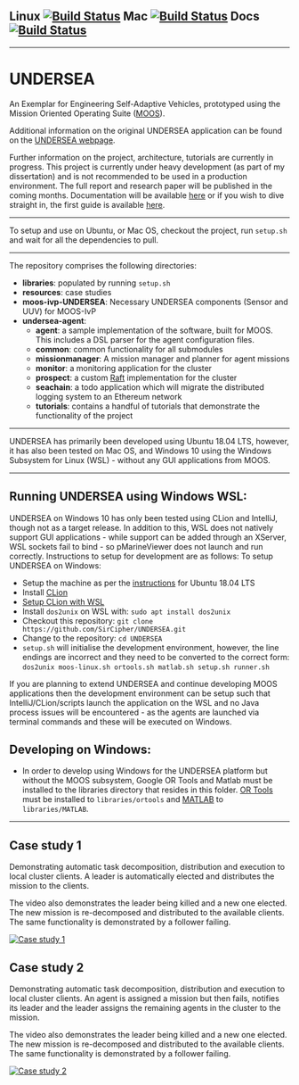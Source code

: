 ## Linux [![Build Status](https://type2labs.visualstudio.com/UNDERSEA/_apis/build/status/SirCipher.UNDERSEA?branchName=master&jobName=Linux)](https://type2labs.visualstudio.com/UNDERSEA/_build/latest?definitionId=8&branchName=master) Mac [![Build Status](https://travis-ci.com/SirCipher/UNDERSEA.svg?branch=master)](https://travis-ci.com/SirCipher/UNDERSEA) Docs [![Build Status](https://readthedocs.org/projects/undersea/badge/?version=latest)](https://undersea.readthedocs.io/en/latest/?badge=latest) 

---

# UNDERSEA
An Exemplar for Engineering Self-Adaptive Vehicles, prototyped using the Mission Oriented Operating Suite ([MOOS](https://oceanai.mit.edu/moos-ivp/pmwiki/pmwiki.php)). 

Additional information on the original UNDERSEA application can be found on the [UNDERSEA webpage](http://www-users.cs.york.ac.uk/simos/UNDERSEA/).

Further information on the project, architecture, tutorials are currently in progress. This project is currently under heavy development (as part of my dissertation) and is not recommended to be used in a production environment. The full report and research paper will be published in the coming months. Documentation will be available [here](https://undersea.readthedocs.io/en/latest/index.html) or if you wish to dive straight in, the first guide is available [here](https://undersea.readthedocs.io/en/latest/tutorial1.html).

---

To setup and use on Ubuntu, or Mac OS, checkout the project, run `setup.sh` and wait for all the dependencies to pull.

----

The repository comprises the following directories:

- **libraries**: populated by running `setup.sh`
- **resources**: case studies
- **moos-ivp-UNDERSEA**: Necessary UNDERSEA components (Sensor and UUV) for MOOS-IvP
- **undersea-agent**:
    - **agent**: a sample implementation of the software, built for MOOS. This includes a DSL parser for the agent configuration files.
    - **common**: common functionality for all submodules
    - **missionmanager**: A mission manager and planner for agent missions
    - **monitor**: a monitoring application for the cluster
    - **prospect**: a custom [Raft](https://raft.github.io/raft.pdf) implementation for the cluster
    - **seachain**: a todo application which will migrate the distributed logging system to an Ethereum network
    - **tutorials**: contains a handful of tutorials that demonstrate the functionality of the project

----
UNDERSEA has primarily been developed using Ubuntu 18.04 LTS, however, it has also been tested on Mac OS, and Windows 10 using the Windows Subsystem for Linux (WSL) - without any GUI applications from MOOS. 

---
Running UNDERSEA using Windows WSL:
---

UNDERSEA on Windows 10 has only been tested using CLion and IntelliJ, though not as a target release. In addition to this, WSL does not natively support GUI applications - while support can be added through an XServer, WSL sockets fail to bind - so pMarineViewer does not launch and run correctly. Instructions to setup for development are as follows:
To setup UNDERSEA on Windows:
- Setup the machine as per the [instructions](https://docs.microsoft.com/en-us/windows/wsl/install-win10) for Ubuntu 18.04 LTS
- Install [CLion](https://www.jetbrains.com/clion/)
- [Setup CLion with WSL](https://www.jetbrains.com/help/clion/how-to-use-wsl-development-environment-in-clion.html)
- Install `dos2unix` on WSL with: `sudo apt install dos2unix`
- Checkout this repository: `git clone https://github.com/SirCipher/UNDERSEA.git`
- Change to the repository: `cd UNDERSEA`
- `setup.sh` will initialise the development environment, however, the line endings are incorrect and they need to be converted to the correct form: `dos2unix moos-linux.sh ortools.sh matlab.sh setup.sh runner.sh`

If you are planning to extend UNDERSEA and continue developing MOOS applications then the development environment can be setup such that IntelliJ/CLion/scripts launch the application on the WSL and no Java process issues will be encountered - as the agents are launched via terminal commands and these will be executed on Windows.

Developing on Windows:
---
- In order to develop using Windows for the UNDERSEA platform but without the MOOS subsystem, Google OR Tools and Matlab must be installed to the libraries directory that resides in this folder. [OR Tools](https://github.com/google/or-tools/releases/download/v7.3/or-tools_VisualStudio2017-64bit_v7.3.7083.zip) must be installed to `libraries/ortools` and [MATLAB](https://ssd.mathworks.com/supportfiles/downloads/R2018b/deployment_files/R2018b/installers/glnxa64/MCR_R2018b_glnxa64_installer.zip) to `libraries/MATLAB`.

---
Case study 1
----
Demonstrating automatic task decomposition, distribution and execution to local cluster clients. A leader is automatically elected and distributes the mission to the clients.

The video also demonstrates the leader being killed and a new one elected. The new mission is re-decomposed and distributed to the available clients. The same functionality is demonstrated by a follower failing.

[![Case study 1](https://img.youtube.com/vi/hwb0acLLqaw/0.jpg)](https://www.youtube.com/watch?v=hwb0acLLqaw)

Case study 2
----
Demonstrating automatic task decomposition, distribution and execution to local cluster clients. An agent is assigned a mission but then fails, notifies its leader and the leader assigns the remaining agents in the cluster to the mission.

The video also demonstrates the leader being killed and a new one elected. The new mission is re-decomposed and distributed to the available clients. The same functionality is demonstrated by a follower failing.

[![Case study 2](https://img.youtube.com/vi/fK5BTo5zOIo/0.jpg)](https://www.youtube.com/watch?v=fK5BTo5zOIo)
